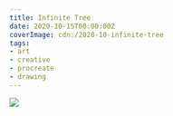 ```yaml
---
title: Infinite Tree
date: 2020-10-15T00:00:00Z
coverImage: cdn:/2020-10-infinite-tree
tags:
- art
- creative
- procreate
- drawing
---
```


![](cdn:/2020-10-infinite-tree?class=fw)
